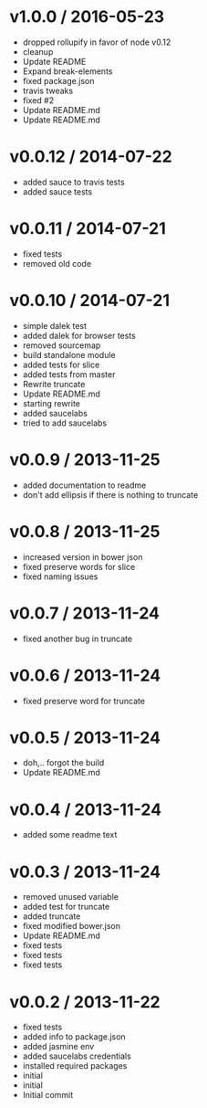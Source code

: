 # v1.0.0 / 2016-05-23

- dropped rollupify in favor of node v0.12
- cleanup
- Update README
- Expand break-elements
- fixed package.json
- travis tweaks
- fixed #2
- Update README.md
- Update README.md

# v0.0.12 / 2014-07-22

- added sauce to travis tests
- added sauce tests

# v0.0.11 / 2014-07-21

- fixed tests
- removed old code

# v0.0.10 / 2014-07-21

- simple dalek test
- added dalek for browser tests
- removed sourcemap
- build standalone module
- added tests for slice
- added tests from master
- Rewrite truncate
- Update README.md
- starting rewrite
- added saucelabs
- tried to add saucelabs

# v0.0.9 / 2013-11-25

- added documentation to readme
- don't add ellipsis if there is nothing to truncate

# v0.0.8 / 2013-11-25

- increased version in bower json
- fixed preserve words for slice
- fixed naming issues

# v0.0.7 / 2013-11-24

- fixed another bug in truncate

# v0.0.6 / 2013-11-24

- fixed preserve word for truncate

# v0.0.5 / 2013-11-24

- doh,.. forgot the build
- Update README.md

# v0.0.4 / 2013-11-24

- added some readme text

# v0.0.3 / 2013-11-24

- removed unused variable
- added test for truncate
- added truncate
- fixed modified bower.json
- Update README.md
- fixed tests
- fixed tests
- fixed tests

# v0.0.2 / 2013-11-22

- fixed tests
- added info to package.json
- added jasmine env
- added saucelabs credentials
- installed required packages
- initial
- initial
- Initial commit
